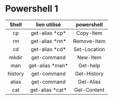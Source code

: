 # Powershell 1
 
| Shell | lien utilisé | powershell |
| :-------: | :--------------: | :----------------: |
| cp | get-alias \*cp* | Copy-Item |
| rm | get-alias \*rm* | Remove-Item |
| cd | get-alias \*cd* | Set-Location |
| mkdir | get-command | New-Item |
| man | get-alias \*man* | Get-help |
| history | get-command | Get-History |
| alias | get-command | Get-Alias |
| cat | get-alias \*cat* | Get-Content |get
